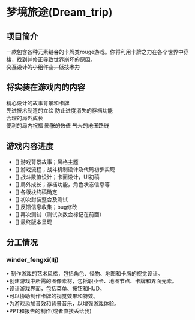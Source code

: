 # 梦境旅途(Dream_trip)

## 项目简介

一款包含各种元素~~缝合~~的卡牌类rouge游戏。你将利用卡牌之力在各个世界中穿梭，找到并修正导致世界崩坏的原因。  
~~交互设计的小组作业，低技术力~~  

## 将实装在游戏内的内容

 精心设计的故事背景和卡牌  
 先进技术制造的立绘
 防止进度消失的存档功能  
 合理的局外成长  
 便利的局内祝福
 ~~膨胀的数值~~
 ~~气人的地图路线~~

## 游戏内容进度  

- [] 游戏背景故事；风格主题  
- [] 游戏流程；战斗机制设计及代码初步实现
- [] 战斗数值设计；卡面设计，UI初稿
- [] 局外成长；存档功能，角色状态信息等  
- [] 各版块终稿确定
- [] 初次封装整合及测试  
- [] 反馈信息收集；bug修改  
- [] 再次测试（测试次数会标记在前面）  
- [] 最终版本呈现

## 分工情况  

### winder_fengxi(llj)

  • 制作游戏的艺术风格，包括角色、怪物、地图和卡牌的视觉设计。  
  •创建游戏中所需的图像素材，包括职业卡、地图节点、卡牌和界面元素。  
  •设计游戏界面，包括菜单、按钮和HUD。  
  •可以协助制作卡牌的视觉效果和特效。  
  •为游戏添加音效和背景音乐，以增强游戏体验。  
  •PPT和报告的制作(或者直接丢给我)
